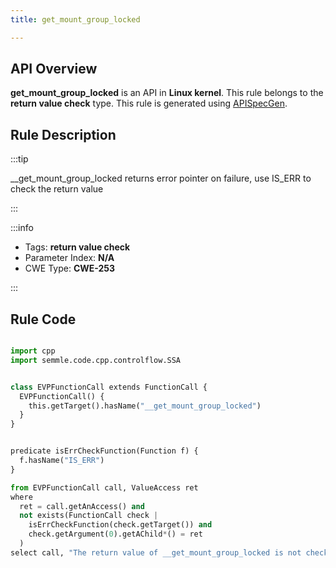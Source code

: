 ```yaml
---
title: get_mount_group_locked

---
```



## API Overview
**get_mount_group_locked** is an API in **Linux kernel**. This rule belongs to the **return value check** type. This rule is generated using [APISpecGen](../../tools/APISpecGen).
## Rule Description

:::tip

__get_mount_group_locked returns error pointer on failure, use IS_ERR to check the return value

:::

:::info

- Tags: **return value check**
- Parameter Index: **N/A**
- CWE Type: **CWE-253**

:::

## Rule Code
```python

import cpp
import semmle.code.cpp.controlflow.SSA


class EVPFunctionCall extends FunctionCall {
  EVPFunctionCall() {
    this.getTarget().hasName("__get_mount_group_locked")
  }
}


predicate isErrCheckFunction(Function f) {
  f.hasName("IS_ERR") 
}

from EVPFunctionCall call, ValueAccess ret
where
  ret = call.getAnAccess() and
  not exists(FunctionCall check |
    isErrCheckFunction(check.getTarget()) and
    check.getArgument(0).getAChild*() = ret
  )
select call, "The return value of __get_mount_group_locked is not checked with IS_ERR."
    
```